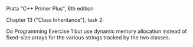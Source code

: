 Prata "C++ Primer Plus", 6th edition

Chapter 13 ("Class Inheritance"), task 2:

Do Programming Exercise 1 but use dynamic memory allocation instead of fixed-size arrays 
for the various strings tracked by the two classes.
